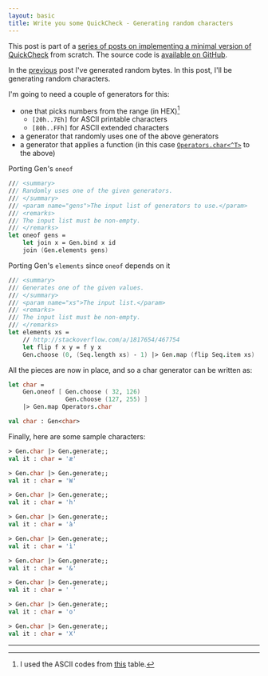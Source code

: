 ```yaml
---
layout: basic
title: Write you some QuickCheck - Generating random characters
---
```


This post is part of a [series of posts on implementing a minimal version of QuickCheck](/2016/02/08/write-you-some-quickcheck/) from scratch. The source code is [available on GitHub](https://gist.github.com/moodmosaic/65c576732722b3b7a200).

In the [previous](/2016/02/10/write-you-some-quickcheck-generating-random-bytes/) post I've generated random bytes. In this post, I'll be generating random characters.

I'm going to need a couple of generators for this:

* one that picks numbers from the range (in HEX)[^1]
  * `[20h..7Eh]` for ASCII printable characters
  * `[80h..FFh]` for ASCII extended characters
* a generator that randomly uses one of the above generators
* a generator that applies a function (in this case [`Operators.char<^T>`](https://msdn.microsoft.com/library/ee370353.aspx) to the above)

Porting Gen's `oneof`

```fsharp
/// <summary>
/// Randomly uses one of the given generators.
/// </summary>
/// <param name="gens">The input list of generators to use.</param>
/// <remarks>
/// The input list must be non-empty.
/// </remarks>
let oneof gens =
    let join x = Gen.bind x id
    join (Gen.elements gens)
```

Porting Gen's `elements` since `oneof` depends on it

```fsharp
/// <summary>
/// Generates one of the given values.
/// </summary>
/// <param name="xs">The input list.</param>
/// <remarks>
/// The input list must be non-empty.
/// </remarks>
let elements xs =
    // http://stackoverflow.com/a/1817654/467754
    let flip f x y = f y x
    Gen.choose (0, (Seq.length xs) - 1) |> Gen.map (flip Seq.item xs)
```

All the pieces are now in place, and so a char generator can be written as:

```fsharp
let char =
    Gen.oneof [ Gen.choose ( 32, 126)
                Gen.choose (127, 255) ]
    |> Gen.map Operators.char

val char : Gen<char>
```

Finally, here are some sample characters:

```fsharp
> Gen.char |> Gen.generate;;
val it : char = 'æ'

> Gen.char |> Gen.generate;;
val it : char = 'W'

> Gen.char |> Gen.generate;;
val it : char = 'h'

> Gen.char |> Gen.generate;;
val it : char = 'à'

> Gen.char |> Gen.generate;;
val it : char = 'ì'

> Gen.char |> Gen.generate;;
val it : char = '&'

> Gen.char |> Gen.generate;;
val it : char = ' '

> Gen.char |> Gen.generate;;
val it : char = 'o'

> Gen.char |> Gen.generate;;
val it : char = 'X'

```

---

[^1]: I used the ASCII codes from [this](http://nikosbaxevanis.com/images/articles/ascii-codes-table.png) table.
